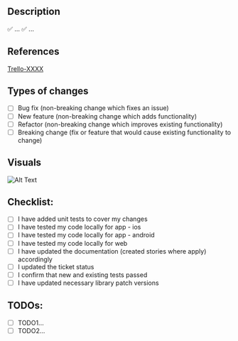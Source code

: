 ## Description

✅ ...
✅ ...

## References

[Trello-XXXX](https://bcg-platinion.atlassian.net/browse/ER-XXXX)

## Types of changes

- [ ] Bug fix (non-breaking change which fixes an issue)
- [ ] New feature (non-breaking change which adds functionality)
- [ ] Refactor (non-breaking change which improves existing functionality)
- [ ] Breaking change (fix or feature that would cause existing functionality to change)

<!--
  ⚠️ IMPORTANT ⚠️
  - DELETE EVERYTHING FROM THIS COMMENT ONWARDS BEFORE MERGING PR
-->

## Visuals

![Alt Text](https://media.giphy.com/media/3oKIPnAiaMCws8nOsE/giphy.gif)

## Checklist:

<!--- Ensure quality. Put an `x` in all that apply -->

- [ ] I have added unit tests to cover my changes
- [ ] I have tested my code locally for app - ios
- [ ] I have tested my code locally for app - android
- [ ] I have tested my code locally for web
- [ ] I have updated the documentation (created stories where apply) accordingly
- [ ] I updated the ticket status
- [ ] I confirm that new and existing tests passed
- [ ] I have updated necessary library patch versions

## TODOs:

<!--- Still any TODOs? Use this space / remove what doesn't apply -->

- [ ] TODO1...
- [ ] TODO2...
